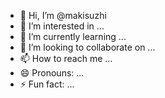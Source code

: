 - 👋 Hi, I’m @makisuzhi
- 👀 I’m interested in ...
- 🌱 I’m currently learning ...
- 💞️ I’m looking to collaborate on ...
- 📫 How to reach me ...
- 😄 Pronouns: ...
- ⚡ Fun fact: ...

<!---
makisuzhi/makisuzhi is a ✨ special ✨ repository because its `README.md` (this file) appears on your GitHub profile.
You can click the Preview link to take a look at your changes.
--->
